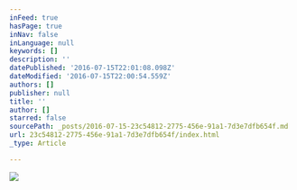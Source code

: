 ```yaml
---
inFeed: true
hasPage: true
inNav: false
inLanguage: null
keywords: []
description: ''
datePublished: '2016-07-15T22:01:08.098Z'
dateModified: '2016-07-15T22:00:54.559Z'
authors: []
publisher: null
title: ''
author: []
starred: false
sourcePath: _posts/2016-07-15-23c54812-2775-456e-91a1-7d3e7dfb654f.md
url: 23c54812-2775-456e-91a1-7d3e7dfb654f/index.html
_type: Article

---
```

![](https://the-grid-user-content.s3-us-west-2.amazonaws.com/04327939-089a-4b0b-9ff1-94d6938e6899.jpg)